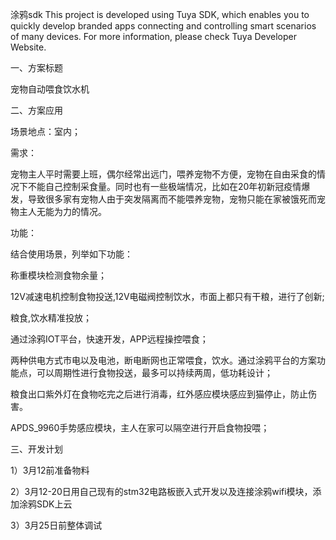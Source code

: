 涂鸦sdk This project is developed using Tuya SDK, which enables you to quickly develop branded apps connecting and controlling smart scenarios of many devices. For more information, please check Tuya Developer Website.

一、方案标题

宠物自动喂食饮水机

二、方案应用

场景地点：室内；

需求：

宠物主人平时需要上班，偶尔经常出远门，喂养宠物不方便，宠物在自由采食的情况下不能自己控制采食量。同时也有一些极端情况，比如在20年初新冠疫情爆发，导致很多家有宠物人由于突发隔离而不能喂养宠物，宠物只能在家被饿死而宠物主人无能为力的情况。 

功能：

结合使用场景，列举如下功能：

称重模块检测食物余量；

12V减速电机控制食物投送,12V电磁阀控制饮水，市面上都只有干粮，进行了创新;

粮食,饮水精准投放；

通过涂鸦IOT平台，快速开发，APP远程操控喂食；

两种供电方式市电以及电池，断电断网也正常喂食，饮水。通过涂鸦平台的方案功能点，可以周期性进行食物投送，最多可以持续两周，低功耗设计；

粮食出口紫外灯在食物吃完之后进行消毒，红外感应模块感应到猫停止，防止伤害。

APDS_9960手势感应模块，主人在家可以隔空进行开启食物投喂；

三、开发计划

1）3月12前准备物料

2）3月12-20日用自己现有的stm32电路板嵌入式开发以及连接涂鸦wifi模块，添加涂鸦SDK上云

3）3月25日前整体调试
